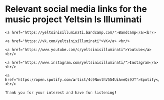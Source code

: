 <html>
  <head>
    <meta charset="utf-8">
    <title>Yeltsin Is Illuminati</title>
  </head>
  <body>
    <h1>Relevant social media links for the music project Yeltsin Is Illuminati</h1>

    <a href="https://yeltsinisilluminati.bandcamp.com/">Bandcamp</a><br/>

    <a href="https://vk.com/yeltsinisilluminati">VK</a> <br/>

    <a href="https://www.youtube.com/c/yeltsinisilluminati">Youtube</a> <br/>

    <a href="https://www.instagram.com/yeltsinisilluminati/">Instagram</a> <br/>

    <a href="https://open.spotify.com/artist/4c9NovthV554UiAveQz9JT">Spotify</a> <br/>

    Thank you for your interest and have fun listening!
  </body>
</html>
